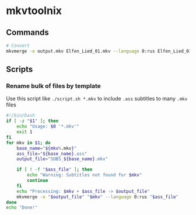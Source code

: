 # mkvtoolnix

## Commands

```bash
# Convert 
mkvmerge -o output.mkv Elfen_Lied_01.mkv --language 0:rus Elfen_Lied_01.ass
```

## Scripts

### Rename bulk of files by template

Use this script like `./script.sh *.mkv` to include `.ass` subtitles to many `.mkv` files

```bash
#!/bin/bash
if [ -z "$1" ]; then
    echo "Usage: $0 '*.mkv'"
    exit 1
fi
for mkv in $1; do
    base_name="${mkv%.mkv}"
    ass_file="${base_name}.ass"
    output_file="SUBS_${base_name}.mkv"

    if [ ! -f "$ass_file" ]; then
        echo "Warning: Subtitles not found for $mkv"
        continue
    fi
    echo "Processing: $mkv + $ass_file -> $output_file"
    mkvmerge -o "$output_file" "$mkv" --language 0:rus "$ass_file"
done
echo "Done!"
```